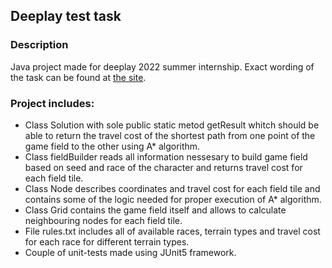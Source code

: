 ## Deeplay test task

### Description
Java project made for deeplay 2022 summer internship. Exact wording of the task can be found at [the site](https://internship.deeplay.io/java).

### Project includes:
* Class Solution with sole public static metod getResult whitch should be able to return the travel cost of the shortest path from one point of the game field to the other using A* algorithm.
* Class fieldBuilder reads all information nessesary to build game field based on seed and race of the character and returns travel cost for each field tile.
* Class Node describes coordinates and travel cost for each field tile and contains some of the logic needed for proper execution of A* algorithm.
* Class Grid contains the game field itself and allows to calculate neighbouring nodes for each field tile.
* File rules.txt includes all of available races, terrain types and travel cost for each race for different terrain types.
* Couple of unit-tests made using JUnit5 framework.
